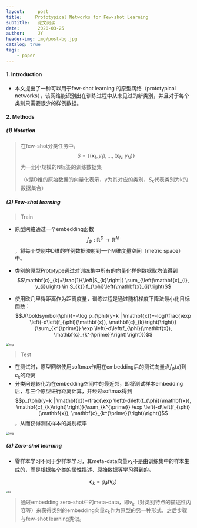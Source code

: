```yaml
---
layout:     post
title:     Prototypical Networks for Few-shot Learning
subtitle:   论文阅读
date:       2020-03-25
author:     JY
header-img: img/post-bg.jpg
catalog: true
tags:
    - paper
---
```


#### 1. Introduction

- 本文提出了一种可以用于few-shot learning 的原型网络（prototypical networks），该网络能识别出在训练过程中从未见过的新类别，并且对于每个类别只需要很少的样例数据。

  

#### 2. Methods

##### (1) Notation

> 在few-shot分类任务中，$$S=\left\{\left(\mathbf{x}_{1}, y_{1}\right), \dots,\left(\mathbf{x}_{N}, y_{N}\right)\right\}$$为一组小规模的N标签的训练数据集
>
> （x是D维的原始数据的向量化表示，y为其对应的类别，$S_k$代表类别为k的数据集合）



##### (2) **Few-shot learning**

>  Train

- 原型网络通过一个embedding函数$$ f_{\phi}: \mathbb{R}^{D} \rightarrow \mathbb{R}^{M}$$，将每个类别中D维的样例数据映射到一个M维度量空间（metric space）中。
- 类别的原型Prototype通过对训练集中所有的向量化样例数据取均值得到$$\mathbf{c}_{k}=\frac{1}{\left|S_{k}\right|} \sum_{\left(\mathbf{x}_{i}, y_{i}\right) \in S_{k}} f_{\phi}\left(\mathbf{x}_{i}\right)$$

- 使用欧几里得距离作为距离度量，训练过程是通过随机梯度下降法最小化目标函数：$$J(\boldsymbol{\phi})=-\log p_{\phi}(y=k | \mathbf{x})=-log(\frac{\exp \left(-d\left(f_{\phi}(\mathbf{x}), \mathbf{c}_{k}\right)\right)}{\sum_{k^{\prime}} \exp \left(-d\left(f_{\phi}(\mathbf{x}), \mathbf{c}_{k^{\prime}}\right)\right)})$$

<img src="https://github.com/ZJU-CVs/zju-cvs.github.io/raw/master/img/picture/PN2.png" alt="img" style="zoom:50%;" />

> Test

- 在测试时，原型网络使用softmax作用在embedding后的测试向量点$f_\phi(x)$到$c_k$的距离
- 分类问题转化为在embedding空间中的最近邻，即将测试样本embedding后，与三个原型进行距离计算，并经过softmax得到$$p_{\phi}(y=k | \mathbf{x})=\frac{\exp \left(-d\left(f_{\phi}(\mathbf{x}), \mathbf{c}_{k}\right)\right)}{\sum_{k^{\prime}} \exp \left(-d\left(f_{\phi}(\mathbf{x}), \mathbf{c}_{k^{\prime}}\right)\right)}$$，从而获得测试样本的类别概率



<img src="https://github.com/ZJU-CVs/zju-cvs.github.io/raw/master/img/picture/PN.png" alt="img" style="zoom:50%;" />



##### (3) **Zero-shot learning**

- 零样本学习不同于少样本学习，其meta-data向量$v_k$不是由训练集中的样本生成的，而是根据每个类的属性描述、原始数据等学习得到的。

  $$\mathbf{c}_{k}=g_{\vartheta}\left(\mathbf{v}_{k}\right)$$

<img src="https://github.com/ZJU-CVs/zju-cvs.github.io/raw/master/img/picture/PN1.png" alt="img" style="zoom:30%;" />

> 通过embedding zero-shot中的meta-data，即$v_k$（对类别特点的描述性内容等）来获得类别的embedding向量$c_k$作为原型的另一种形式，之后步骤与few-shot learning类似。

